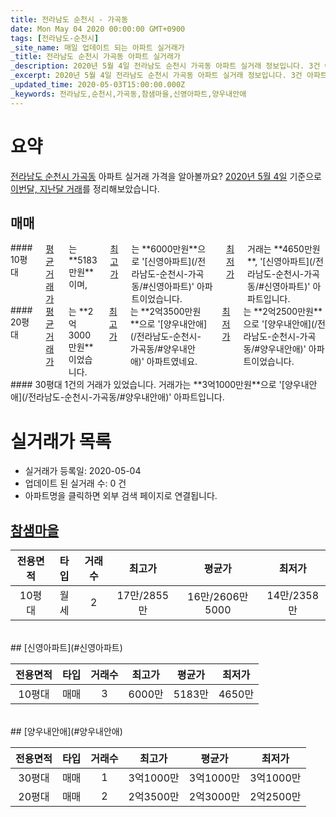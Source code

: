 ```yaml
---
title: 전라남도 순천시 - 가곡동
date: Mon May 04 2020 00:00:00 GMT+0900
tags: [전라남도-순천시]
_site_name: 매일 업데이트 되는 아파트 실거래가
_title: 전라남도 순천시 가곡동 아파트 실거래가
_description: 2020년 5월 4일 전라남도 순천시 가곡동 아파트 실거래 정보입니다. 3건 아파트 정보가 있습니다.
_excerpt: 2020년 5월 4일 전라남도 순천시 가곡동 아파트 실거래 정보입니다. 3건 아파트 정보가 있습니다.
_updated_time: 2020-05-03T15:00:00.000Z
_keywords: 전라남도,순천시,가곡동,참샘마을,신영아파트,양우내안애
---
```





# 요약
<ins>전라남도 순천시 가곡동</ins> 아파트 실거래 가격을 알아볼까요? <ins>2020년 5월 4일</ins> 기준으로 <ins>이번달, 지난달 거래</ins>를 정리해보았습니다.

## 매매
<div class="container">
<div class="six columns" markdown="1">
#### 10평대
<ins>평균 거래가</ins>는 **5183만원**이며, <ins>최고가</ins>는 **6000만원**으로 '[신영아파트](/전라남도-순천시-가곡동/#신영아파트)' 아파트이었습니다. <ins>최저가</ins> 거래는 **4650만원**, '[신영아파트](/전라남도-순천시-가곡동/#신영아파트)' 아파트입니다.
</div>
<div class="six columns" markdown="1">
#### 20평대
<ins>평균 거래가</ins>는 **2억3000만원**이었습니다. <ins>최고가</ins>는 **2억3500만원**으로 '[양우내안애](/전라남도-순천시-가곡동/#양우내안애)' 아파트였네요. <ins>최저가</ins>는 **2억2500만원**으로 '[양우내안애](/전라남도-순천시-가곡동/#양우내안애)' 아파트이었습니다.
</div>
</div>
<div class="container">
<div class="twelve columns" markdown="1">
#### 30평대
1건의 거래가 있었습니다. 거래가는 **3억1000만원**으로 '[양우내안애](/전라남도-순천시-가곡동/#양우내안애)' 아파트입니다.
</div>
</div>



# 실거래가 목록
- 실거래가 등록일: 2020-05-04
- 업데이트 된 실거래 수: 0 건
- 아파트명을 클릭하면 외부 검색 페이지로 연결됩니다.

## [참샘마을](#참샘마을)

|전용면적|타입|거래수|최고가|평균가|최저가|
|:---:|:---:|:---:|:---:|:---:|:---:|
|10평대|<span class="deal-type-3">월세</span>|2|17만/2855만|16만/2606만5000|14만/2358만|

<br/>
## [신영아파트](#신영아파트)

|전용면적|타입|거래수|최고가|평균가|최저가|
|:---:|:---:|:---:|:---:|:---:|:---:|
|10평대|<span class="deal-type-1">매매</span>|3|6000만|5183만|4650만|

<br/>
## [양우내안애](#양우내안애)

|전용면적|타입|거래수|최고가|평균가|최저가|
|:---:|:---:|:---:|:---:|:---:|:---:|
|30평대|<span class="deal-type-1">매매</span>|1|3억1000만|3억1000만|3억1000만|
|20평대|<span class="deal-type-1">매매</span>|2|2억3500만|2억3000만|2억2500만|

<br/>



